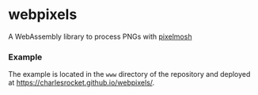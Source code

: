 # webpixels

A WebAssembly library to process PNGs with [pixelmosh](https://github.com/charlesrocket/pixelmosh)

### Example

The example is located in the `www` directory of the repository and deployed at https://charlesrocket.github.io/webpixels/.
